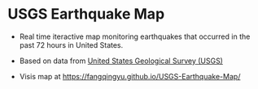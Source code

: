 # USGS Earthquake Map
* Real time iteractive map monitoring earthquakes that occurred in the past 72 hours in United States.
* Based on data from [United States Geological Survey (USGS)](https://earthquake.usgs.gov/earthquakes/feed/v1.0/geojson.php)

* Visis map at https://fangqingyu.github.io/USGS-Earthquake-Map/


